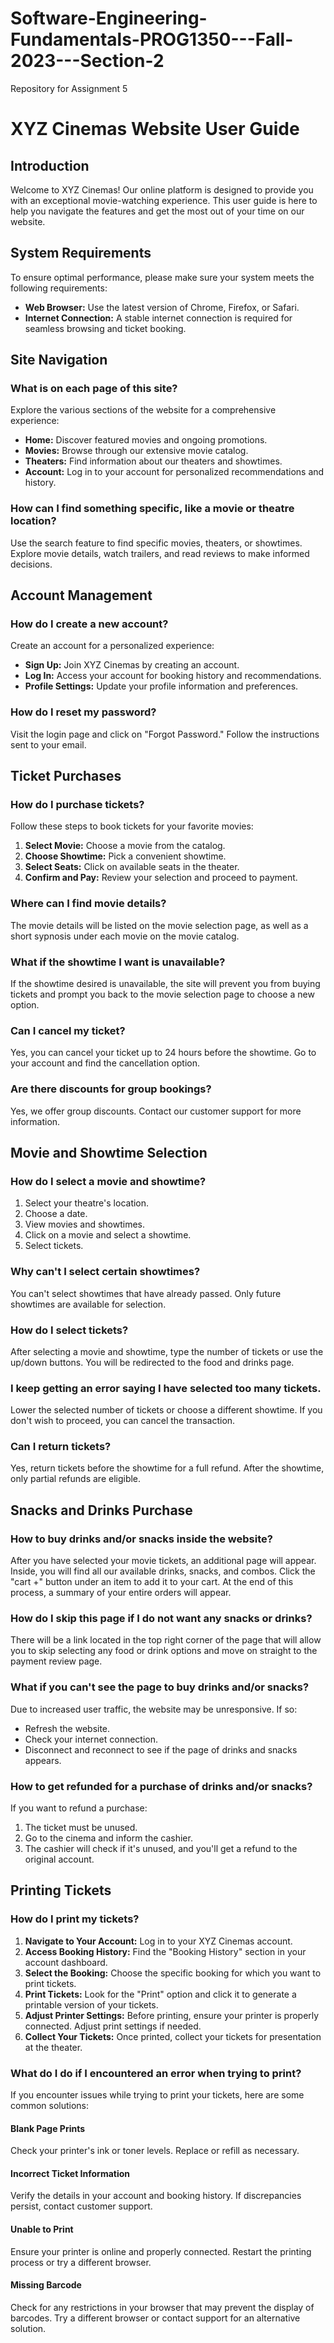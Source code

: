 # Software-Engineering-Fundamentals-PROG1350---Fall-2023---Section-2
Repository for Assignment 5


# XYZ Cinemas Website User Guide

## Introduction

Welcome to XYZ Cinemas! Our online platform is designed to provide you with an exceptional movie-watching experience. This user guide is here to help you navigate the features and get the most out of your time on our website.



## System Requirements

To ensure optimal performance, please make sure your system meets the following requirements:

- **Web Browser:** Use the latest version of Chrome, Firefox, or Safari.
- **Internet Connection:** A stable internet connection is required for seamless browsing and ticket booking.





## Site Navigation


### What is on each page of this site?

Explore the various sections of the website for a comprehensive experience:

- **Home:** Discover featured movies and ongoing promotions.
- **Movies:** Browse through our extensive movie catalog.
- **Theaters:** Find information about our theaters and showtimes.
- **Account:** Log in to your account for personalized recommendations and history.


### How can I find something specific, like a movie or theatre location?

Use the search feature to find specific movies, theaters, or showtimes. Explore movie details, watch trailers, and read reviews to make informed decisions.





## Account Management



### How do I create a new account?

Create an account for a personalized experience:

- **Sign Up:** Join XYZ Cinemas by creating an account.
- **Log In:** Access your account for booking history and recommendations.
- **Profile Settings:** Update your profile information and preferences.




### How do I reset my password?

Visit the login page and click on "Forgot Password." Follow the instructions sent to your email.






## Ticket Purchases 



### How do I purchase tickets?

Follow these steps to book tickets for your favorite movies:

1. **Select Movie:** Choose a movie from the catalog.
2. **Choose Showtime:** Pick a convenient showtime.
3. **Select Seats:** Click on available seats in the theater.
4. **Confirm and Pay:** Review your selection and proceed to payment.



### Where can I find movie details?

The movie details will be listed on the movie selection page, as well as a short sypnosis under each movie on the movie catalog. 


### What if the showtime I want is unavailable?

If the showtime desired is unavailable, the site will prevent you from buying tickets and prompt you back to the movie selection page to choose a new option. 



###  Can I cancel my ticket?

Yes, you can cancel your ticket up to 24 hours before the showtime. Go to your account and find the cancellation option.



###  Are there discounts for group bookings?

Yes, we offer group discounts. Contact our customer support for more information.






## Movie and Showtime Selection



### How do I select a movie and showtime?

1. Select your theatre's location.
2. Choose a date.
3. View movies and showtimes.
4. Click on a movie and select a showtime.
5. Select tickets.



### Why can't I select certain showtimes?

You can't select showtimes that have already passed. Only future showtimes are available for selection.



### How do I select tickets?

After selecting a movie and showtime, type the number of tickets or use the up/down buttons. You will be redirected to the food and drinks page.



### I keep getting an error saying I have selected too many tickets.

Lower the selected number of tickets or choose a different showtime. If you don't wish to proceed, you can cancel the transaction.



### Can I return tickets?

Yes, return tickets before the showtime for a full refund. After the showtime, only partial refunds are eligible.







## Snacks and Drinks Purchase



### How to buy drinks and/or snacks inside the website?

After you have selected your movie tickets, an additional page will appear. Inside, you will find all our available drinks, snacks, and combos. Click the "cart +" button under an item to add it to your cart. At the end of this process, a summary of your entire orders will appear.



### How do I skip this page if I do not want any snacks or drinks?

There will be a link located in the top right corner of the page that will allow you to skip selecting any food or drink options and move on straight to the payment review page. 



### What if you can't see the page to buy drinks and/or snacks?

Due to increased user traffic, the website may be unresponsive. If so:

- Refresh the website.
- Check your internet connection.
- Disconnect and reconnect to see if the page of drinks and snacks appears.



### How to get refunded for a purchase of drinks and/or snacks?

If you want to refund a purchase:

1. The ticket must be unused.
2. Go to the cinema and inform the cashier.
3. The cashier will check if it's unused, and you'll get a refund to the original account.





## Printing Tickets


### How do I print my tickets?

1. **Navigate to Your Account:** Log in to your XYZ Cinemas account.
2. **Access Booking History:** Find the "Booking History" section in your account dashboard.
3. **Select the Booking:** Choose the specific booking for which you want to print tickets.
4. **Print Tickets:** Look for the "Print" option and click it to generate a printable version of your tickets.
5. **Adjust Printer Settings:** Before printing, ensure your printer is properly connected. Adjust print settings if needed.
6. **Collect Your Tickets:** Once printed, collect your tickets for presentation at the theater.



### What do I do if I encountered an error when trying to print?

If you encounter issues while trying to print your tickets, here are some common solutions:



#### Blank Page Prints

Check your printer's ink or toner levels. Replace or refill as necessary.



#### Incorrect Ticket Information

 Verify the details in your account and booking history. If discrepancies persist, contact customer support.



#### Unable to Print

Ensure your printer is online and properly connected. Restart the printing process or try a different browser.



#### Missing Barcode

Check for any restrictions in your browser that may prevent the display of barcodes. Try a different browser or contact support for an alternative solution.




